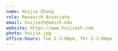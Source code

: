 ```yaml
---
name: Huijie Zhang
role: Research Associate
email: huijiezh@umich.edu
website: https://www.huijiezh.com
photo: huijie.jpg
office-hours: Tue 2-3:00pm, Thr 2-3:00pm
---
```

